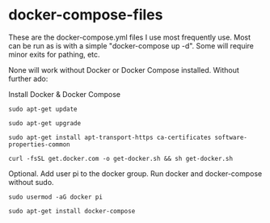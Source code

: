# docker-compose-files
These are the docker-compose.yml files I use most frequently use.
Most can be run as is with a simple "docker-compose up -d".
Some will require minor exits for pathing, etc.

None will work without Docker or Docker Compose installed.
Without further ado:

Install Docker & Docker Compose
```
sudo apt-get update
```
```
sudo apt-get upgrade
```
```
sudo apt-get install apt-transport-https ca-certificates software-properties-common
```
```
curl -fsSL get.docker.com -o get-docker.sh && sh get-docker.sh
```
Optional. Add user pi to the docker group. Run docker and docker-compose without sudo.
```
sudo usermod -aG docker pi
```
```
sudo apt-get install docker-compose
```